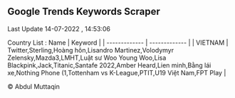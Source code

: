 

## Google Trends Keywords Scraper 
 
Last Update 14-07-2022 , 14:53:06

Country List :
 Name  | Keyword |
| ------------- | ------------- |
| VIETNAM | Twitter,Sterling,Hoàng hôn,Lisandro Martinez,Volodymyr Zelensky,Mazda3,LMHT,Luật sư Woo Young Woo,Lisa Blackpink,Jack,Titanic,Santafe 2022,Amber Heard,Lien minh,Bằng lái xe,Nothing Phone (1,Tottenham vs K-League,PTIT,U19 Việt Nam,FPT Play |



© Abdul Muttaqin 
